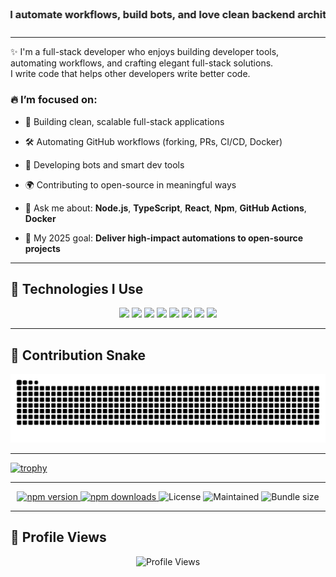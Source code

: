 <!-- Heading -->
<h3 align="center">
  <marquee behavior="alternate" scrollamount="6">
    👨‍💻 I'm <strong>Kagan</strong> — I automate workflows, build bots, and love clean backend architecture ⚡
  </marquee>
</h3>


---

✨ I'm a full-stack developer who enjoys building developer tools, automating workflows, and crafting elegant full-stack solutions.  
I write code that helps other developers write better code.

### 🔥 I’m focused on:
- 🚀 Building clean, scalable full-stack applications  
- 🛠️ Automating GitHub workflows (forking, PRs, CI/CD, Docker)  
- 🤖 Developing bots and smart dev tools  
- 🌍 Contributing to open-source in meaningful ways

- 💬 Ask me about: **Node.js**, **TypeScript**, **React**, **Npm**, **GitHub Actions**, **Docker**  
- 🎯 My 2025 goal: **Deliver high-impact automations to open-source projects**

---

## 🚀 Technologies I Use

<p align="center">
  <img src="https://img.shields.io/badge/-TypeScript-007ACC?style=for-the-badge&logo=typescript" />
  <img src="https://img.shields.io/badge/-JavaScript-F7DF1E?style=for-the-badge&logo=javascript&logoColor=black" />
  <img src="https://img.shields.io/badge/-NodeJS-339933?style=for-the-badge&logo=nodedotjs" />
  <img src="https://img.shields.io/badge/-React-61DAFB?style=for-the-badge&logo=react" />
  <img src="https://img.shields.io/badge/-Next.js-000000?style=for-the-badge&logo=nextdotjs" />
  <img src="https://img.shields.io/badge/-Docker-2496ED?style=for-the-badge&logo=docker" />
  <img src="https://img.shields.io/badge/-GitHub%20Actions-2088FF?style=for-the-badge&logo=githubactions" />
  <img src="https://img.shields.io/badge/-MongoDB-47A248?style=for-the-badge&logo=mongodb" />
</p>

---

## 🐍 Contribution Snake

<div align="center">
  <picture>
    <source media="(prefers-color-scheme: dark)" srcset="https://raw.githubusercontent.com/kgnio/kgnio/output/github-contribution-grid-snake-dark.svg" />
    <img alt="snake animation" src="https://raw.githubusercontent.com/kgnio/kgnio/output/github-contribution-grid-snake.svg" />
  </picture>
</div>

---

[![trophy](https://github-profile-trophy.vercel.app/?username=kgnio&theme=dracula&margin-w=10&no-frame=true&no-bg=true)](https://github.com/ryo-ma/github-profile-trophy)

---

<p align="center">
  <a href="https://www.npmjs.com/package/sprinklepack">
    <img src="https://img.shields.io/npm/v/sprinklepack" alt="npm version" />
  </a>
  <a href="https://www.npmjs.com/package/sprinklepack">
    <img src="https://img.shields.io/npm/dw/sprinklepack" alt="npm downloads" />
  </a>
  <img src="https://img.shields.io/npm/l/sprinklepack" alt="License" />
  <img src="https://img.shields.io/badge/maintained-yes-brightgreen.svg" alt="Maintained" />
  <img src="https://img.shields.io/bundlephobia/minzip/sprinklepack" alt="Bundle size" />
</p>

---

## 👀 Profile Views

<p align="center">
  <img src="https://komarev.com/ghpvc/?username=kgnio&label=Profile%20views&color=2ecc71&style=flat" alt="Profile Views" />
</p>
